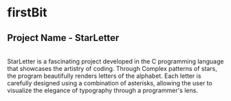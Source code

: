 # firstBit
<h2>Project Name - StarLetter</h2> <br>
StarLetter is a fascinating project developed in the C programming language that showcases the artistry of coding.
Through Complex patterns of stars, the program beautifully renders letters of the alphabet.
Each letter is carefully designed using a combination of asterisks, allowing the user to visualize the elegance of typography through a programmer's lens.
